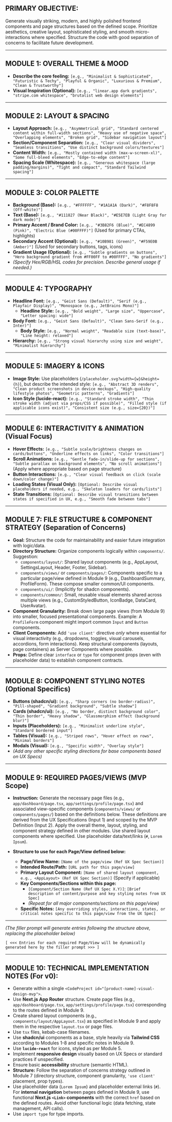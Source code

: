 ## PRIMARY OBJECTIVE:
Generate visually striking, modern, and highly polished frontend components and page structures based on the defined scope. Prioritize aesthetics, creative layout, sophisticated styling, and smooth micro-interactions where specified. Structure the code with good separation of concerns to facilitate future development.

---

## MODULE 1: OVERALL THEME & MOOD
*   **Describe the core feeling:** `[e.g., "Minimalist & Sophisticated", "Futuristic & Techy", "Playful & Organic", "Luxurious & Premium", "Clean & Trustworthy"]`
*   **Visual Inspiration (Optional):** `[e.g., "linear.app dark gradients", "stripe.com whitespace", "brutalist web design elements"]`

---

## MODULE 2: LAYOUT & SPACING
*   **Layout Approach:** `[e.g., "Asymmetrical grid", "Standard centered content within full-width sections", "Heavy use of negative space", "Overlapping elements", "Broken grid", "Sidebar navigation layout"]`
*   **Section/Component Separation:** `[e.g., "Clear visual dividers", "Seamless transitions", "Use distinct background colors/textures"]`
*   **Content Width:** `[e.g., "Mostly contained width (max-w-screen-xl)", "Some full-bleed elements", "Edge-to-edge content"]`
*   **Spacing Scale (Whitespace):** `[e.g., "Generous whitespace (large padding/margins)", "Tight and compact", "Standard Tailwind spacing"]`

---

## MODULE 3: COLOR PALETTE
*   **Background (Base):** `[e.g., "#FFFFFF", "#1A1A1A (Dark)", "#F8F8F8 (Off-white)"]`
*   **Text (Base):** `[e.g., "#111827 (Near Black)", "#E5E7EB (Light Gray for dark mode)"]`
*   **Primary Accent / Brand Color:** `[e.g., "#3B82F6 (Blue)", "#EC4899 (Pink)", "Electric Blue (#00FFFF)"]` (Used for primary CTAs, highlights)
*   **Secondary Accent (Optional):** `[e.g., "#10B981 (Green)", "#F59E0B (Amber)"]` (Used for secondary buttons, tags, icons)
*   **Gradient Usage (Optional):** `[e.g., "Subtle gradients on buttons", "Hero background gradient from #FF00FF to #00FFFF", "No gradients"]`
*   *(Specify Hex/RGB/HSL codes for precision. Describe general usage if needed.)*

---

## MODULE 4: TYPOGRAPHY
*   **Headline Font:** `[e.g., "Geist Sans (Default)", "Serif (e.g., Playfair Display)", "Monospace (e.g., JetBrains Mono)"]`
    *   **Headline Style:** `[e.g., "Bold weight", "Large size", "Uppercase", "Letter spacing: wide"]`
*   **Body Font:** `[e.g., "Geist Sans (Default)", "Clean Sans-Serif (e.g., Inter)"]`
    *   **Body Style:** `[e.g., "Normal weight", "Readable size (text-base)", "Line height: relaxed"]`
*   **Hierarchy:** `[e.g., "Strong visual hierarchy using size and weight", "Minimalist hierarchy"]`

---

## MODULE 5: IMAGERY & ICONS
*   **Image Style:** Use placeholders (`/placeholder.svg?width={w}&height={h}`), but describe the intended style: `[e.g., "Abstract 3D renders", "Clean product screenshots in device mockups", "High-quality lifestyle photos", "Geometric patterns", "Gradients"]`
*   **Icon Style (lucide-react):** `[e.g., "Standard stroke width", "Thin stroke width (adjust via props/CSS if possible)", "Filled style (if applicable icons exist)", "Consistent size (e.g., size={20})"]`

---

## MODULE 6: INTERACTIVITY & ANIMATION (Visual Focus)
*   **Hover Effects:** `[e.g., "Subtle scale/brightness changes on cards/buttons", "Underline effects on links", "Color transitions"]`
*   **Scroll Animations:** `[e.g., "Gentle fade-in/slide-up for sections", "Subtle parallax on background elements", "No scroll animations"]` (Apply where appropriate based on page structure)
*   **Button Interactions:** `[e.g., "Clear visual feedback on click (scale down/color change)"]`
*   **Loading States (Visual Only):** `[Optional: Describe visual placeholders if needed, e.g., "Skeleton loaders for cards/lists"]`
*   **State Transitions:** `[Optional: Describe visual transitions between states if specified in UX, e.g., "Smooth fade between tabs"]`

---

## MODULE 7: FILE STRUCTURE & COMPONENT STRATEGY (Separation of Concerns)
*   **Goal:** Structure the code for maintainability and easier future integration with logic/data.
*   **Directory Structure:** Organize components logically within `components/`. Suggestion:
    *   `components/layout/`: Shared layout components (e.g., AppLayout, SettingsLayout, Header, Footer, Sidebar).
    *   `components/views/` or `components/pages/`: Components specific to a particular page/view defined in Module 9 (e.g., DashboardSummary, ProfileForm). These compose smaller common/UI components.
    *   `components/ui/`: (Implicitly for shadcn components).
    *   `components/common/`: Small, reusable visual elements shared across multiple views (e.g., CustomStyledButton, IconBadge, DataCard, UserAvatar).
*   **Component Granularity:** Break down large page views (from Module 9) into smaller, focused presentational components. Example: A `ProfileForm` component might import common `Input` and `Button` components.
*   **Client Components:** Add `'use client'` directive *only* where essential for visual interactivity (e.g., dropdowns, toggles, visual carousels, accordions, form interactions). Keep structural components (layouts, page containers) as Server Components where possible.
*   **Props:** Define clear `interface` or `type` for component props (even with placeholder data) to establish component contracts.

---

## MODULE 8: COMPONENT STYLING NOTES (Optional Specifics)
*   **Buttons (shadcn/ui):** `[e.g., "Sharp corners (no border-radius)", "Pill-shaped", "Gradient background", "Subtle shadow"]`
*   **Cards (shadcn/ui):** `[e.g., "No border, distinct background color", "Thin border", "Heavy shadow", "Glassmorphism effect (background blur)"]`
*   **Inputs (Placeholders):** `[e.g., "Minimalist underline style", "Standard bordered input"]`
*   **Tables (Visual):** `[e.g., "Striped rows", "Hover effect on rows", "Minimal borders"]`
*   **Modals (Visual):** `[e.g., "Specific width", "Overlay style"]`
*   *(Add any other specific styling directions for base components based on UX Specs)*

---

## MODULE 9: REQUIRED PAGES/VIEWS (MVP Scope)
*   **Instruction:** Generate the necessary page files (e.g., `app/dashboard/page.tsx`, `app/settings/profile/page.tsx`) and associated view-specific components (`components/views/` or `components/pages/`) based on the definitions below. These definitions are derived from the UX Specifications (Input 1) and scoped by the MVP Definition (Input 2). Apply the overall theme, layout, styling, and component strategy defined in other modules. Use shared layout components where specified. Use placeholder data/text/links (`#`, `Lorem Ipsum`).

*   **Structure to use for each Page/View defined below:**
    *   **Page/View Name:** `[Name of the page/view (Ref UX Spec Section)]`
    *   **Intended Route/Path:** `[URL path for this page/view]`
    *   **Primary Layout Component:** `[Name of shared layout component, e.g., <AppLayout> (Ref UX Spec Section)]` (Specify if applicable)
    *   **Key Components/Sections within this page:**
        *   `[Component/Section Name (Ref UX Spec X.Y)]`: `[Brief description of content/purpose and key styling notes from UX Spec]`
        *   *(Repeat for all major components/sections on this page/view)*
    *   **Specific Notes:** `[Any overriding styles, interactions, states, or critical notes specific to this page/view from the UX Spec]`

---
*(The filler prompt will generate entries following the structure above, replacing the placeholder below)*

`[ <<< Entries for each required Page/View will be dynamically generated here by the filler prompt >>> ]`

---

## MODULE 10: TECHNICAL IMPLEMENTATION NOTES (For v0):
*   Generate within a single `<CodeProject id="[product-name]-visual-design-mvp">`.
*   Use **Next.js App Router** structure. Create page files (e.g., `app/dashboard/page.tsx`, `app/settings/profile/page.tsx`) corresponding to the routes defined in Module 9.
*   Create shared layout components (e.g., `components/layout/AppLayout.tsx`) as specified in Module 9 and apply them in the respective `layout.tsx` or page files.
*   Use `tsx` files, kebab-case filenames.
*   Use **shadcn/ui** components as a base, style heavily via **Tailwind CSS** according to Modules 1-8 and specific notes in Module 9.
*   Use **`lucide-react`** for icons, styled as per Module 5.
*   Implement **responsive design** visually based on UX Specs or standard practices if unspecified.
*   Ensure basic **accessibility** structure (semantic HTML).
*   **Structure:** Follow the separation of concerns strategy outlined in Module 7 (directory structure, component granularity, `'use client'` placement, prop types).
*   Use placeholder data (`Lorem Ipsum`) and placeholder external links (`#`). For **internal navigation** between pages defined in Module 9, use functional **Next.js `<Link>` components** with the correct `href` based on the defined routes. Avoid other functional logic (data fetching, state management, API calls).
*   Use `import type` for type imports.